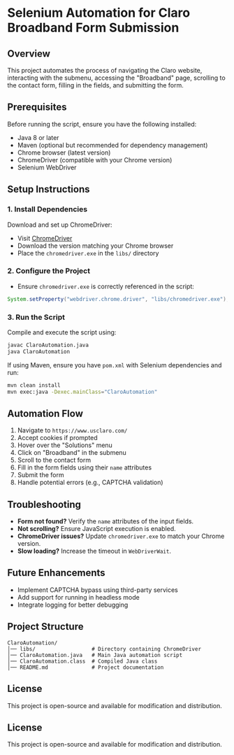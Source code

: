 # Selenium Automation for Claro Broadband Form Submission

## Overview
This project automates the process of navigating the Claro website, interacting with the submenu, accessing the "Broadband" page, scrolling to the contact form, filling in the fields, and submitting the form.

## Prerequisites
Before running the script, ensure you have the following installed:

- Java 8 or later
- Maven (optional but recommended for dependency management)
- Chrome browser (latest version)
- ChromeDriver (compatible with your Chrome version)
- Selenium WebDriver

## Setup Instructions

### 1. Install Dependencies
Download and set up ChromeDriver:
- Visit [ChromeDriver](https://sites.google.com/chromium.org/driver/)
- Download the version matching your Chrome browser
- Place the `chromedriver.exe` in the `libs/` directory

### 2. Configure the Project
- Ensure `chromedriver.exe` is correctly referenced in the script:
```java
System.setProperty("webdriver.chrome.driver", "libs/chromedriver.exe");
```

### 3. Run the Script
Compile and execute the script using:
```sh
javac ClaroAutomation.java
java ClaroAutomation
```
If using Maven, ensure you have `pom.xml` with Selenium dependencies and run:
```sh
mvn clean install
mvn exec:java -Dexec.mainClass="ClaroAutomation"
```

## Automation Flow
1. Navigate to `https://www.usclaro.com/`
2. Accept cookies if prompted
3. Hover over the "Solutions" menu
4. Click on "Broadband" in the submenu
5. Scroll to the contact form
6. Fill in the form fields using their `name` attributes
7. Submit the form
8. Handle potential errors (e.g., CAPTCHA validation)

## Troubleshooting
- **Form not found?** Verify the `name` attributes of the input fields.
- **Not scrolling?** Ensure JavaScript execution is enabled.
- **ChromeDriver issues?** Update `chromedriver.exe` to match your Chrome version.
- **Slow loading?** Increase the timeout in `WebDriverWait`.

## Future Enhancements
- Implement CAPTCHA bypass using third-party services
- Add support for running in headless mode
- Integrate logging for better debugging


## Project Structure
```
ClaroAutomation/
│── libs/                  # Directory containing ChromeDriver
│── ClaroAutomation.java   # Main Java automation script
│── ClaroAutomation.class  # Compiled Java class
│── README.md              # Project documentation
```

## License
This project is open-source and available for modification and distribution.





























## License
This project is open-source and available for modification and distribution.

